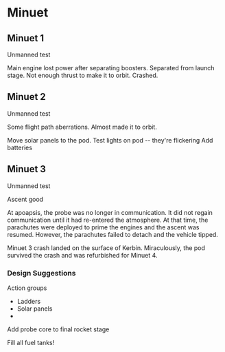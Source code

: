 # Minuet


## Minuet 1

Unmanned test

Main engine lost power after separating boosters.
Separated from launch stage.
Not enough thrust to make it to orbit.
Crashed.


## Minuet 2

Unmanned test

Some flight path aberrations.
Almost made it to orbit.

Move solar panels to the pod.
Test lights on pod -- they're flickering
Add batteries


## Minuet 3

Unmanned test

Ascent good

At apoapsis, the probe was no longer in communication. It did not regain communication until it had re-entered the atmosphere. At that time, the parachutes were deployed to prime the engines and the ascent was resumed. However, the parachutes failed to detach and the vehicle tipped. 

Minuet 3 crash landed on the surface of Kerbin. Miraculously, the pod survived the crash and was refurbished for Minuet 4.

### Design Suggestions

Action groups
* Ladders
* Solar panels
* 

Add probe core to final rocket stage

Fill all fuel tanks!

